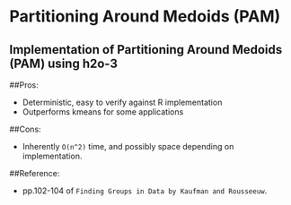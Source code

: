 # Partitioning Around Medoids (PAM)

## Implementation of Partitioning Around Medoids (PAM) using h2o-3

##Pros:
- Deterministic, easy to verify against R implementation
- Outperforms kmeans for some applications

##Cons:
- Inherently `O(n^2)` time, and possibly space depending on implementation. 

##Reference: 
* pp.102-104 of `Finding Groups in Data by Kaufman and Rousseeuw`.